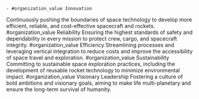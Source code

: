     - #organization_value Innovation
Continuously pushing the boundaries of space technology to develop more efficient, reliable, and cost-effective spacecraft and rockets.
     #organization_value Reliability
Ensuring the highest standards of safety and dependability in every mission to protect crew, cargo, and spacecraft integrity.
     #organization_value Efficiency
Streamlining processes and leveraging vertical integration to reduce costs and improve the accessibility of space travel and exploration.
     #organization_value Sustainability
Committing to sustainable space exploration practices, including the development of reusable rocket technology to minimize environmental impact.
     #organization_value Visionary Leadership
Fostering a culture of bold ambitions and visionary goals, aiming to make life multi-planetary and ensure the long-term survival of humanity.

